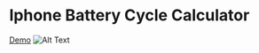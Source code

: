# Iphone Battery Cycle Calculator
<a href="https://batteryloop.vercel.app" target="_blank">Demo</a>
![Alt Text](https://s2.gifyu.com/images/Ekran-Kaydi-2023-03-06-04.22.40.gif)
